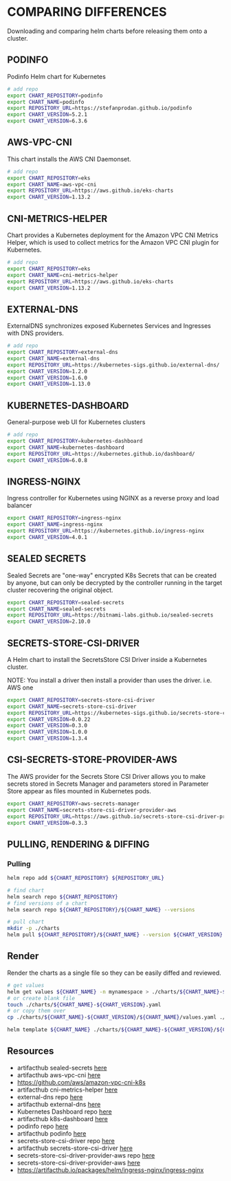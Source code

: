 # COMPARING DIFFERENCES

Downloading and comparing helm charts before releasing them onto a cluster.  

## PODINFO

Podinfo Helm chart for Kubernetes  

```sh
# add repo
export CHART_REPOSITORY=podinfo
export CHART_NAME=podinfo
export REPOSITORY_URL=https://stefanprodan.github.io/podinfo
export CHART_VERSION=5.2.1
export CHART_VERSION=6.3.6
```

## AWS-VPC-CNI

This chart installs the AWS CNI Daemonset.

```sh
# add repo
export CHART_REPOSITORY=eks
export CHART_NAME=aws-vpc-cni
export REPOSITORY_URL=https://aws.github.io/eks-charts
export CHART_VERSION=1.13.2
```

## CNI-METRICS-HELPER

Chart provides a Kubernetes deployment for the Amazon VPC CNI Metrics Helper, which is used to collect metrics for the Amazon VPC CNI plugin for Kubernetes.

```sh
# add repo
export CHART_REPOSITORY=eks
export CHART_NAME=cni-metrics-helper 
export REPOSITORY_URL=https://aws.github.io/eks-charts
export CHART_VERSION=1.13.2
```

## EXTERNAL-DNS

ExternalDNS synchronizes exposed Kubernetes Services and Ingresses with DNS providers.  

```sh
# add repo
export CHART_REPOSITORY=external-dns
export CHART_NAME=external-dns
export REPOSITORY_URL=https://kubernetes-sigs.github.io/external-dns/
export CHART_VERSION=1.2.0
export CHART_VERSION=1.6.0
export CHART_VERSION=1.13.0  
```

## KUBERNETES-DASHBOARD

General-purpose web UI for Kubernetes clusters  

```sh
# add repo
export CHART_REPOSITORY=kubernetes-dashboard
export CHART_NAME=kubernetes-dashboard
export REPOSITORY_URL=https://kubernetes.github.io/dashboard/
export CHART_VERSION=6.0.8 
```

## INGRESS-NGINX

Ingress controller for Kubernetes using NGINX as a reverse proxy and load balancer

```sh
export CHART_REPOSITORY=ingress-nginx
export CHART_NAME=ingress-nginx
export REPOSITORY_URL=https://kubernetes.github.io/ingress-nginx
export CHART_VERSION=4.0.1
```

## SEALED SECRETS

Sealed Secrets are "one-way" encrypted K8s Secrets that can be created by anyone, but can only be decrypted by the controller running in the target cluster recovering the original object.  

```sh
export CHART_REPOSITORY=sealed-secrets
export CHART_NAME=sealed-secrets
export REPOSITORY_URL=https://bitnami-labs.github.io/sealed-secrets
export CHART_VERSION=2.10.0
```

## SECRETS-STORE-CSI-DRIVER

A Helm chart to install the SecretsStore CSI Driver inside a Kubernetes cluster.  

NOTE: You install a driver then install a provider than uses the driver.  i.e. AWS one

```sh
export CHART_REPOSITORY=secrets-store-csi-driver
export CHART_NAME=secrets-store-csi-driver
export REPOSITORY_URL=https://kubernetes-sigs.github.io/secrets-store-csi-driver/charts
export CHART_VERSION=0.0.22
export CHART_VERSION=0.3.0 
export CHART_VERSION=1.0.0 
export CHART_VERSION=1.3.4 
```

## CSI-SECRETS-STORE-PROVIDER-AWS

The AWS provider for the Secrets Store CSI Driver allows you to make secrets stored in Secrets Manager and parameters stored in Parameter Store appear as files mounted in Kubernetes pods.  

```sh
export CHART_REPOSITORY=aws-secrets-manager
export CHART_NAME=secrets-store-csi-driver-provider-aws
export REPOSITORY_URL=https://aws.github.io/secrets-store-csi-driver-provider-aws
export CHART_VERSION=0.3.3
```

## PULLING, RENDERING & DIFFING

### Pulling

```sh
helm repo add ${CHART_REPOSITORY} ${REPOSITORY_URL}

# find chart
helm search repo ${CHART_REPOSITORY}
# find versions of a chart 
helm search repo ${CHART_REPOSITORY}/${CHART_NAME} --versions

# pull chart
mkdir -p ./charts
helm pull ${CHART_REPOSITORY}/${CHART_NAME} --version ${CHART_VERSION} --untar --untardir ./charts/${CHART_NAME}-${CHART_VERSION}
```

## Render

Render the charts as a single file so they can be easily diffed and reviewed.  

```sh
# get values 
helm get values ${CHART_NAME} -n mynamespace > ./charts/${CHART_NAME}-${CHART_VERSION}.yaml
# or create blank file
touch ./charts/${CHART_NAME}-${CHART_VERSION}.yaml
# or copy them over
cp ./charts/${CHART_NAME}-${CHART_VERSION}/${CHART_NAME}/values.yaml ./charts/${CHART_NAME}-${CHART_VERSION}/${CHART_NAME}-values.yaml

helm template ${CHART_NAME} ./charts/${CHART_NAME}-${CHART_VERSION}/${CHART_NAME} -f ./charts/${CHART_NAME}-${CHART_VERSION}/${CHART_NAME}-values.yaml --namespace kube-system > ./charts/${CHART_NAME}-${CHART_VERSION}-test.yaml
```

## Resources

* artifacthub sealed-secrets [here](https://artifacthub.io/packages/helm/bitnami-labs/sealed-secrets)  
* artifacthub aws-vpc-cni [here](https://artifacthub.io/packages/helm/aws/aws-vpc-cni)  
* https://github.com/aws/amazon-vpc-cni-k8s
* artifacthub cni-metrics-helper [here](https://artifacthub.io/packages/helm/aws/cni-metrics-helper)  
* external-dns repo [here](https://github.com/kubernetes-sigs/external-dns)  
* artifacthub external-dns [here](https://artifacthub.io/packages/helm/external-dns/external-dns)  
* Kubernetes Dashboard repo [here](https://github.com/kubernetes/dashboard)  
* artifacthub k8s-dashboard [here](https://artifacthub.io/packages/helm/k8s-dashboard/kubernetes-dashboard)  
* podinfo repo [here](https://github.com/stefanprodan/podinfo)  
* artifacthub podinfo [here](https://artifacthub.io/packages/helm/podinfo/podinfo)  
* secrets-store-csi-driver repo [here](https://github.com/kubernetes-sigs/secrets-store-csi-driver)
* artifacthub secrets-store-csi-driver [here](https://artifacthub.io/packages/helm/secret-store-csi-driver/secrets-store-csi-driver)  
* secrets-store-csi-driver-provider-aws repo [here](https://github.com/aws/secrets-store-csi-driver-provider-aws)
* secrets-store-csi-driver-provider-aws [here](https://aws.github.io/secrets-store-csi-driver-provider-aws/)  
* https://artifacthub.io/packages/helm/ingress-nginx/ingress-nginx